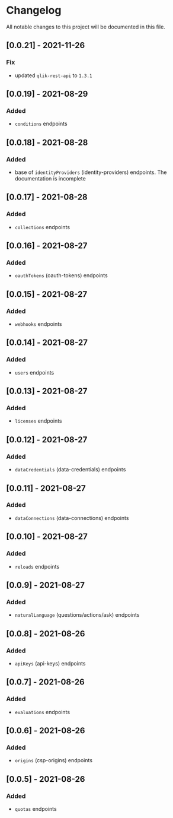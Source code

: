 # Changelog

All notable changes to this project will be documented in this file.

## [0.0.21] - 2021-11-26

### Fix

- updated `qlik-rest-api` to `1.3.1`

## [0.0.19] - 2021-08-29

### Added

- `conditions` endpoints

## [0.0.18] - 2021-08-28

### Added

- base of `identityProviders` (identity-providers) endpoints. The documentation is incomplete

## [0.0.17] - 2021-08-28

### Added

- `collections` endpoints

## [0.0.16] - 2021-08-27

### Added

- `oauthTokens` (oauth-tokens) endpoints

## [0.0.15] - 2021-08-27

### Added

- `webhooks` endpoints

## [0.0.14] - 2021-08-27

### Added

- `users` endpoints

## [0.0.13] - 2021-08-27

### Added

- `licenses` endpoints

## [0.0.12] - 2021-08-27

### Added

- `dataCredentials` (data-credentials) endpoints

## [0.0.11] - 2021-08-27

### Added

- `dataConnections` (data-connections) endpoints

## [0.0.10] - 2021-08-27

### Added

- `reloads` endpoints

## [0.0.9] - 2021-08-27

### Added

- `naturalLanguage` (questions/actions/ask) endpoints

## [0.0.8] - 2021-08-26

### Added

- `apiKeys` (api-keys) endpoints

## [0.0.7] - 2021-08-26

### Added

- `evaluations` endpoints

## [0.0.6] - 2021-08-26

### Added

- `origins` (csp-origins) endpoints

## [0.0.5] - 2021-08-26

### Added

- `quotas` endpoints
